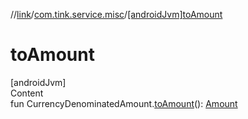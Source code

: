 //[link](../index.md)/[com.tink.service.misc](index.md)/[[androidJvm]toAmount]([android-jvm]to-amount.md)



# toAmount  
[androidJvm]  
Content  
fun CurrencyDenominatedAmount.[toAmount]([android-jvm]to-amount.md)(): [Amount](../com.tink.model.misc/[android-jvm]-amount/index.md)  



